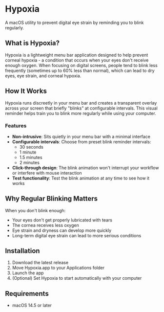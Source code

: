 # Hypoxia

A macOS utility to prevent digital eye strain by reminding you to blink regularly.

## What is Hypoxia?

Hypoxia is a lightweight menu bar application designed to help prevent corneal hypoxia - a condition that occurs when your eyes don't receive enough oxygen. When focusing on digital screens, people tend to blink less frequently (sometimes up to 60% less than normal), which can lead to dry eyes, eye strain, and corneal hypoxia.

## How It Works

Hypoxia runs discreetly in your menu bar and creates a transparent overlay across your screen that briefly "blinks" at configurable intervals. This visual reminder helps train you to blink more regularly while using your computer.

### Features

- **Non-intrusive**: Sits quietly in your menu bar with a minimal interface
- **Configurable intervals**: Choose from preset blink reminder intervals:
  - 30 seconds
  - 1 minute
  - 1.5 minutes
  - 2 minutes
- **Click-through design**: The blink animation won't interrupt your workflow or interfere with mouse interaction
- **Test functionality**: Test the blink animation at any time to see how it works

## Why Regular Blinking Matters

When you don't blink enough:
- Your eyes don't get properly lubricated with tears
- The cornea receives less oxygen
- Eye strain and dryness can develop more quickly
- Long-term digital eye strain can lead to more serious conditions

## Installation

1. Download the latest release
2. Move Hypoxia.app to your Applications folder
3. Launch the app
4. (Optional) Set Hypoxia to start automatically with your computer

## Requirements

- macOS 14.5 or later 
